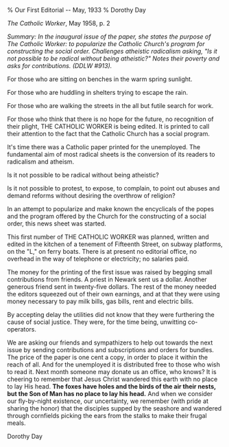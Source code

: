 % Our First Editorial -- May, 1933
% Dorothy Day

*The Catholic Worker*, May 1958, p. 2

*Summary: In the inaugural issue of the paper, she states the purpose of
*The Catholic Worker*: to popularize the Catholic Church's program for
constructing the social order. Challenges atheistic radicalism asking,
"Is it not possible to be radical without being atheistic?" Notes their
poverty and asks for contributions. (DDLW \#913).*

For those who are sitting on benches in the warm spring sunlight.

For those who are huddling in shelters trying to escape the rain.

For those who are walking the streets in the all but futile search for
work.

For those who think that there is no hope for the future, no recognition
of their plight, THE CATHOLIC WORKER is being edited. It is printed to
call their attention to the fact that the Catholic Church has a social
program.

It's time there was a Catholic paper printed for the unemployed. The
fundamental aim of most radical sheets is the conversion of its readers
to radicalism and atheism.

Is it not possible to be radical without being atheistic?

Is it not possible to protest, to expose, to complain, to point out
abuses and demand reforms without desiring the overthrow of religion?

In an attempt to popularize and make known the encyclicals of the popes
and the program offered by the Church for the constructing of a social
order, this news sheet was started.

This first number of THE CATHOLIC WORKER was planned, written and edited
in the kitchen of a tenement of Fifteenth Street, on subway platforms,
on the "L," on ferry boats. There is at present no editorial office, no
overhead in the way of telephone or electricity; no salaries paid.

The money for the printing of the first issue was raised by begging
small contributions from friends. A priest in Newark sent us a dollar.
Another generous friend sent in twenty-five dollars. The rest of the
money needed the editors squeezed out of their own earnings, and at that
they were using money necessary to pay milk bills, gas bills, rent and
electric bills.

By accepting delay the utilities did not know that they were furthering
the cause of social justice. They were, for the time being, unwitting
co-operators.

We are asking our friends and sympathizers to help out towards the next
issue by sending contributions and subscriptions and orders for bundles.
The price of the paper is one cent a copy, in order to place it within
the reach of all. And for the unemployed it is distributed free to those
who wish to read it. Next month someone may donate us an office, who
knows? It is cheering to remember that Jesus Christ wandered this earth
with no place to lay His head. **The foxes have holes and the birds of
the air their nests, but the Son of Man has no place to lay his head.**
And when we consider our fly-by-night existence, our uncertainty, we
remember (with pride at sharing the honor) that the disciples supped by
the seashore and wandered through cornfields picking the ears from the
stalks to make their frugal meals.

Dorothy Day
